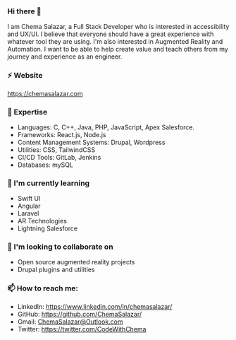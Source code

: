### Hi there 👋

I am Chema Salazar, a Full Stack Developer who is interested in accessibility and UX/UI. I believe that everyone should have a great experience with whatever tool they are using. I'm also interested in Augmented Reality and Automation. I want to be able to help create value and teach others from my journey and experience as an engineer. 

### ⚡ Website
https://chemasalazar.com

### 🔭 Expertise

- Languages: C, C++, Java, PHP, JavaScript, Apex Salesforce.
- Frameworks: React.js, Node.js
- Content Management Systems: Drupal, Wordpress
- Utilities: CSS, TailwindCSS
- CI/CD Tools: GitLab, Jenkins
- Databases: mySQL

### 🌱 I'm currently learning

- Swift UI
- Angular
- Laravel
- AR Technologies
- Lightning Salesforce

### 👯 I'm looking to collaborate on

- Open source augmented reality projects
- Drupal plugins and utilities

### 📫 How to reach me:

- LinkedIn: https://www.linkedin.com/in/chemasalazar/
- GitHub: https://github.com/ChemaSalazar/
- Gmail: ChemaSalazar@Outlook.com 
- Twitter: https://twitter.com/CodeWithChema

<!--
**ChemaSalazar/ChemaSalazar** is a ✨ _special_ ✨ repository because its `README.md` (this file) appears on your GitHub profile.

Here are some ideas to get you started:

- 🔭 I’m currently working on ...
- 🌱 I’m currently learning ...
- 👯 I’m looking to collaborate on ...
- 🤔 I’m looking for help with ...
- 💬 Ask me about ...
- 📫 How to reach me: ...
- 😄 Pronouns: ...
- ⚡ Fun fact: ...
-->
